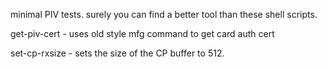 minimal PIV tests.   surely you can find a better tool than these
shell scripts.

get-piv-cert - uses old style mfg command to get card auth cert

set-cp-rxsize - sets the size of the CP buffer to 512.

